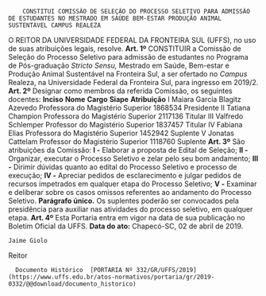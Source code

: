         CONSTITUI COMISSÃO DE SELEÇÃO DO PROCESSO SELETIVO PARA ADMISSÃO DE ESTUDANTES NO MESTRADO EM SAÚDE BEM-ESTAR PRODUÇÃO ANIMAL SUSTENTÁVEL CAMPUS REALEZA  

 O REITOR DA UNIVERSIDADE FEDERAL DA FRONTEIRA SUL (UFFS), no uso de suas atribuições legais, resolve.   **Art. 1º**  CONSTITUIR a Comissão de Seleção do Processo Seletivo para admissão de estudantes no Programa de Pós-graduação *Stricto Sensu,* Mestrado em Saúde, Bem-estar e Produção Animal Sustentável na Fronteira Sul, a ser ofertado no *Campus*  Realeza, na Universidade Federal da Fronteira Sul, para ingresso em 2019/2.   **Art. 2º**  Designar como membros da referida Comissão, os seguintes docentes:     **Inciso**   **Nome**   **Cargo**   **Siape**   **Atribuição**     I   Maiara Garcia Blagitz Azevedo   Professora do Magistério Superior   1868534   Presidente     II   Tatiana Champion   Professora do Magistério Superior   2117136   Titular     III   Valfredo Schlemper   Professor do Magistério Superior   1837457   Titular     IV   Fabiana Elias   Professora do Magistério Superior   1452942   Suplente     V   Jonatas Cattelam   Professor do Magistério Superior   1118760   Suplente       **Art. 3º**  São atribuições da Comissão: **I -**  Elaborar a proposta de Edital de Seleção; **II -**  Organizar, executar o Processo Seletivo e zelar pelo seu bom andamento; **III -**  Dirimir dúvidas quanto ao edital do Processo Seletivo e processo de execução; **IV -**  Apreciar pedidos de esclarecimento e julgar pedidos de recursos impetrados em qualquer etapa do Processo Seletivo; **V -**  Examinar e deliberar sobre os casos omissos referentes ao andamento do Processo Seletivo. **Parágrafo único.**  Os suplentes poderão ser convocados pela presidência para auxiliar nas atividades do processo seletivo, em qualquer etapa.   **Art. 4º**  Esta Portaria entra em vigor na data de sua publicação no Boletim Oficial da UFFS.      **Data do ato:** Chapecó-SC, 02 de abril de 2019.   
 

    Jaime Giolo   
 Reitor 

      Documento Histórico  [PORTARIA Nº 332/GR/UFFS/2019](https://www.uffs.edu.br/atos-normativos/portaria/gr/2019-0332/@@download/documento_historico)     
      